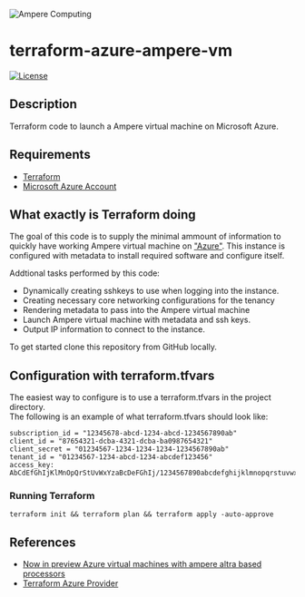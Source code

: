 ![Ampere Computing](https://avatars2.githubusercontent.com/u/34519842?s=400&u=1d29afaac44f477cbb0226139ec83f73faefe154&v=4)

# terraform-azure-ampere-vm

[![License](https://img.shields.io/badge/License-Apache%202.0-blue.svg)](https://opensource.org/licenses/Apache-2.0)

## Description

Terraform code to launch a Ampere virtual machine on Microsoft Azure.

## Requirements

 * [Terraform](https://www.terraform.io/downloads.html)
 * [Microsoft Azure Account](https://azure.microsoft.com/en-us/)

## What exactly is Terraform doing

The goal of this code is to supply the minimal ammount of information to quickly have working Ampere virtual machine on ["Azure"](https://azure.microsoft.com/en-us/).
This instance is configured with metadata to install required software and configure itself.

Addtional tasks performed by this code:

* Dynamically creating sshkeys to use when logging into the instance.
* Creating necessary core networking configurations for the tenancy
* Rendering metadata to pass into the Ampere virtual machine
* Launch Ampere virtual machine with metadata and ssh keys.
* Output IP information to connect to the instance.

To get started clone this repository from GitHub locally.

## Configuration with terraform.tfvars

The easiest way to configure is to use a terraform.tfvars in the project directory.  
The following is an example of what terraform.tfvars should look like:

```
subscription_id = "12345678-abcd-1234-abcd-1234567890ab"
client_id = "87654321-dcba-4321-dcba-ba0987654321"
client_secret = "01234567-1234-1234-1234-1234567890ab"
tenant_id = "01234567-1234-abcd-1234-abcdef123456"
access_key: AbCdEfGhIjKlMnOpQrStUvWxYzaBcDeFGhIj/1234567890abcdefghijklmnopqrstuvwxyz1234567890abc==
```

### Running Terraform

```
terraform init && terraform plan && terraform apply -auto-approve
```

## References

* [Now in preview Azure virtual machines with ampere altra based processors](https://azure.microsoft.com/en-us/blog/now-in-preview-azure-virtual-machines-with-ampere-altra-armbased-processors)
* [Terraform Azure Provider](https://registry.terraform.io/providers/hashicorp/azurerm/latest/docs)

